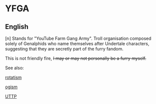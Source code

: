 # YFGA

 ## English

[n] Stands for "YouTube Farm Gang Army". Troll organisation composed solely of Genalphids who name themselves after Undertale characters, suggesting that they are secretly part of the furry fandom.

This is not friendly fire, ~~I may or may not personally be a furry myself.~~


See also:

<a href="rotatism.md">rotatism</a>

<a href="ogism.md">ogism</a>

<a href="uttp.md">UTTP</a>






